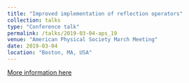 ```yaml
---
title: "Improved implementation of reflection operators"
collection: talks
type: "Conference talk"
permalink: /talks/2019-03-04-aps_19
venue: "American Physical Society March Meeting"
date: 2019-03-04
location: "Boston, MA, USA"
---
```


[More information here](https://meetings.aps.org/Meeting/MAR19/Session/X28.1)
